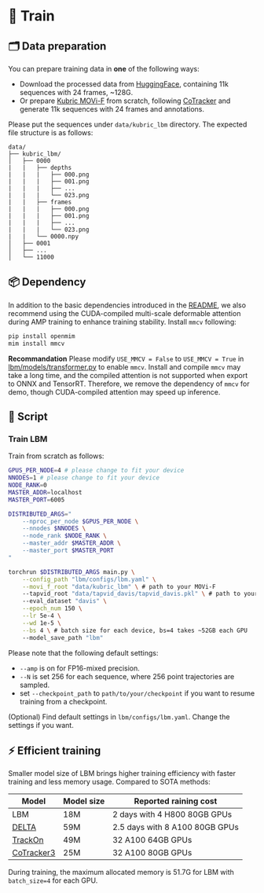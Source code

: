 # 🎯 Train
## 🗂️ Data preparation
You can prepare training data in **one** of the following ways: 

- Download the processed data from [HuggingFace](https://huggingface.co/datasets/ZhengGuangze/LBM/tree/main/train), containing 11k sequences with 24 frames, ~128G.
- Or prepare [Kubric MOVi-F](https://github.com/google-research/kubric) from scratch, following [CoTracker](https://github.com/facebookresearch/co-tracker) and generate 11k sequences with 24 frames and annotations.

Please put the sequences under ```data/kubric_lbm``` directory. The expected file structure is as follows:
```
data/
├── kubric_lbm/
│   ├── 0000
|   |   ├── depths
|   |   |   ├── 000.png
|   |   |   ├── 001.png
|   |   |   ├── ...
|   |   |   └── 023.png
|   |   ├── frames
|   |   |   ├── 000.png
|   |   |   ├── 001.png
|   |   |   ├── ...
|   |   |   └── 023.png
|   |   └── 0000.npy
│   ├── 0001
│   ├── ...
│   └── 11000
```
## 📦 Dependency
In addition to the basic dependencies introduced in the [README](../README.md), we also recommend using the CUDA-compiled multi-scale deformable attention during AMP training to enhance training stability. Install ```mmcv``` following:
```bash
pip install openmim
mim install mmcv
```
**Recommandation** Please modify ```USE_MMCV = False``` to ```USE_MMCV = True``` in [lbm/models/transformer.py](../lbm/models/transformer.py) to enable ```mmcv```. Install and compile ```mmcv``` may take a long time, and the compiled attention is not supported when export to ONNX and TensorRT. Therefore, we remove the dependency of ```mmcv``` for demo, though CUDA-compiled attention may speed up inference.

## 📝 Script
### Train LBM
Train from scratch as follows:
```bash
GPUS_PER_NODE=4 # please change to fit your device
NNODES=1 # please change to fit your device
NODE_RANK=0
MASTER_ADDR=localhost 
MASTER_PORT=6005

DISTRIBUTED_ARGS="
    --nproc_per_node $GPUS_PER_NODE \
    --nnodes $NNODES \
    --node_rank $NODE_RANK \
    --master_addr $MASTER_ADDR \
    --master_port $MASTER_PORT
"

torchrun $DISTRIBUTED_ARGS main.py \
    --config_path "lbm/configs/lbm.yaml" \
    --movi_f_root "data/kubric_lbm" \ # path to your MOVi-F
    --tapvid_root "data/tapvid_davis/tapvid_davis.pkl" \ # path to your DAVIS
    --eval_dataset "davis" \
    --epoch_num 150 \
    --lr 5e-4 \
    --wd 1e-5 \
    --bs 4 \ # batch size for each device, bs=4 takes ~52GB each GPU
    --model_save_path "lbm"
  ```
Please note that the following default settings:
- ```--amp``` is on for FP16-mixed precision.
- ```--N``` is set 256 for each sequence, where 256 point trajectories are sampled.
- set ```--checkpoint_path``` to ```path/to/your/checkpoint``` if you want to resume training from a checkpoint.

(Optional) Find default settings in  ```lbm/configs/lbm.yaml```. Change the settings if you want.


## ⚡ Efficient training
Smaller model size of LBM brings higher training efficiency with faster training and less memory usage. Compared to SOTA methods:

| Model | Model size | Reported raining cost |
| ----- | ------------- | ------------------------ |
| LBM | 18M | 2 days with 4 H800 80GB GPUs |
| [DELTA](https://github.com/snap-research/DELTA_densetrack3d) | 59M | 2.5 days with 8 A100 80GB GPUs |
| [TrackOn](https://github.com/gorkaydemir/track_on) | 49M | 32 A100 64GB GPUs |
| [CoTracker3](https://github.com/facebookresearch/co-tracker) | 25M | 32 A100 80GB GPUs |

During training, the maximum allocated memory is 51.7G for LBM with ```batch_size=4``` for each GPU.